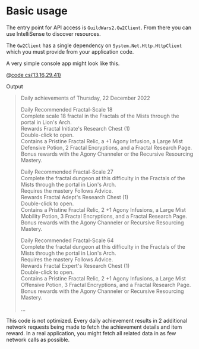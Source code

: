 # Basic usage

The entry point for API access is `GuildWars2.Gw2Client`. From there you can use IntelliSense to discover resources.

The `Gw2Client` has a single dependency on `System.Net.Http.HttpClient` which you must provide from your application code.

A very simple console app might look like this.

@[code cs{13,16,29,41}](../../samples/BasicUsage/Program.cs)

Output

> Daily achievements of Thursday, 22 December 2022  
>
> Daily Recommended Fractal-Scale 18  
> Complete  scale 18 fractal in the Fractals of the Mists through the portal in Lion's Arch.  
> Rewards Fractal Initiate's Research Chest (1)  
> Double-click to open.  
> Contains a Pristine Fractal Relic, a +1 Agony Infusion, a Large Mist Defensive Potion, 2 Fractal Encryptions, and a Fractal Research Page.  
> Bonus rewards with the Agony Channeler or the Recursive Resourcing Mastery.  
>
> Daily Recommended Fractal-Scale 27  
> Complete the fractal dungeon at this difficulty in the Fractals of the Mists through the portal in Lion's Arch.  
> Requires the mastery Follows Advice.  
> Rewards Fractal Adept's Research Chest (1)  
> Double-click to open.  
> Contains a Pristine Fractal Relic, 2 +1 Agony Infusions, a Large Mist Mobility Potion, 3 Fractal Encryptions, and a Fractal Research Page.  
> Bonus rewards with the Agony Channeler or Recursive Resourcing Mastery.  
>
> Daily Recommended Fractal-Scale 64  
> Complete the fractal dungeon at this difficulty in the Fractals of the Mists through the portal in Lion's Arch.  
> Requires the mastery Follows Advice.  
> Rewards Fractal Expert's Research Chest (1)  
> Double-click to open.  
> Contains a Pristine Fractal Relic, 2 +1 Agony Infusions, a Large Mist Offensive Potion, 3 Fractal Encryptions, and a Fractal Research Page.  
> Bonus rewards with the Agony Channeler or Recursive Resourcing Mastery.  
>
> ...

This code is not optimized. Every daily achievement results in 2 additional network requests being made to fetch the achievement details and item reward. In a real application, you might fetch all related data in as few network calls as possible.
